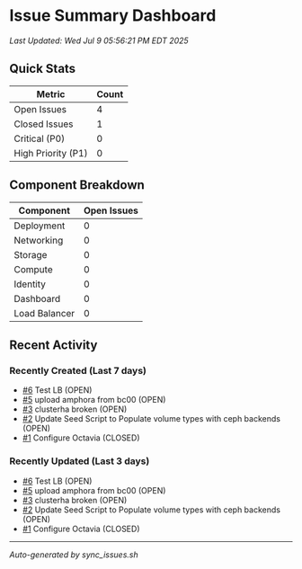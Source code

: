 # Issue Summary Dashboard

*Last Updated: Wed Jul  9 05:56:21 PM EDT 2025*

## Quick Stats

| Metric | Count |
|--------|-------|
| Open Issues | 4 |
| Closed Issues | 1 |
| Critical (P0) | 0 |
| High Priority (P1) | 0 |

## Component Breakdown

| Component | Open Issues |
|-----------|-------------|
| Deployment | 0 |
| Networking | 0 |
| Storage | 0 |
| Compute | 0 |
| Identity | 0 |
| Dashboard | 0 |
| Load Balancer | 0 |

## Recent Activity

### Recently Created (Last 7 days)
- [#6](https://github.com/rickbliss/openstack/issues/6) Test LB (OPEN)
- [#5](https://github.com/rickbliss/openstack/issues/5) upload amphora from bc00 (OPEN)
- [#3](https://github.com/rickbliss/openstack/issues/3) clusterha broken (OPEN)
- [#2](https://github.com/rickbliss/openstack/issues/2) Update Seed Script to Populate volume types with ceph backends (OPEN)
- [#1](https://github.com/rickbliss/openstack/issues/1) Configure Octavia (CLOSED)

### Recently Updated (Last 3 days)
- [#6](https://github.com/rickbliss/openstack/issues/6) Test LB (OPEN)
- [#5](https://github.com/rickbliss/openstack/issues/5) upload amphora from bc00 (OPEN)
- [#3](https://github.com/rickbliss/openstack/issues/3) clusterha broken (OPEN)
- [#2](https://github.com/rickbliss/openstack/issues/2) Update Seed Script to Populate volume types with ceph backends (OPEN)
- [#1](https://github.com/rickbliss/openstack/issues/1) Configure Octavia (CLOSED)

---

*Auto-generated by sync_issues.sh*
